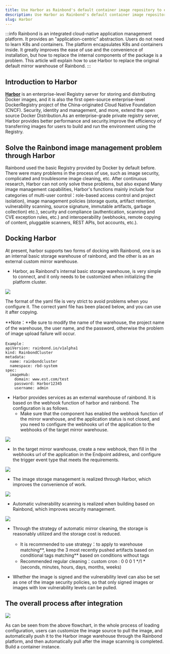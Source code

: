```yaml
---
title: Use Harbor as Rainbond's default container image repository to expand Rainbond's image management capabilities
description: Use Harbor as Rainbond's default container image repository to expand Rainbond's image management capabilities
slug: Harbor
---
```


:::info
Rainbond is an integrated cloud-native application management platform. It provides an "application-centric" abstraction. Users do not need to learn K8s and containers. The platform encapsulates K8s and containers inside. It greatly improves the ease of use and the convenience of installation, but how to replace the internal components of the package is a problem. This article will explain how to use Harbor to replace the original default mirror warehouse of Rainbond.
:::

<!--truncate-->

## Introduction to Harbor


[**Harbor**](https://goharbor.io/) is an enterprise-level Registry server for storing and distributing Docker images, and it is also the first open-source enterprise-level DockerRegistry project of the China-originated Cloud Native Foundation (CNCF). Security, identity and management, and more, extend the open source Docker Distribution.As an enterprise-grade private registry server, Harbor provides better performance and security.Improve the efficiency of transferring images for users to build and run the environment using the Registry.


## Solve the Rainbond image management problem through Harbor


​Rainbond used the basic Registry provided by Docker by default before. There were many problems in the process of use, such as image security, complicated and troublesome image cleaning, etc. After continuous research, Harbor can not only solve these problems, but also expand Many image management capabilities, Harbor's functions mainly include four categories of multi-user control：role-based access control and project isolation), image management policies (storage quota, artifact retention, vulnerability scanning, source signature, immutable artifacts, garbage collection) etc.), security and compliance (authentication, scanning and CVE exception rules, etc.) and interoperability (webhooks, remote copying of content, pluggable scanners, REST APIs, bot accounts, etc.).



## Docking Harbor

​At present, harbor supports two forms of docking with Rainbond, one is as an internal basic storage warehouse of rainbond, and the other is as an external custom mirror warehouse.

- Harbor, as Rainbond's internal basic storage warehouse, is very simple to connect, and it only needs to be customized when initializing the platform cluster.

![](https://pic.imgdb.cn/item/61a429c02ab3f51d9106c4f1.jpg)

​The format of the yaml file is very strict to avoid problems when you configure it. The correct yaml file has been placed below, and you can use it after copying.

**Note：**Be sure to modify the name of the warehouse, the project name of the warehouse, the user name, and the password, otherwise the problem of image upload failure will occur.

```` 
Example：
apiVersion: rainbond.io/v1alpha1
kind: RainbondCluster
metadata:
  name: rainbondcluster
  namespace: rbd-system
spec:
  imageHub:
    domain: www.est.com/test
    password: Harbor12345
    username: admin
````



- Harbor provides services as an external warehouse of rainbond. It is based on the webhook function of harbor and rainbond. The configuration is as follows.
  - Make sure that the component has enabled the webhook function of the mirror warehouse, and the application status is not closed, and you need to configure the webhooks url of the application to the webhooks of the target mirror warehouse.

![](https://pic.imgdb.cn/item/61a5951e2ab3f51d919ea0df.png)



-   In the target mirror warehouse, create a new webhook, then fill in the webhooks url of the application in the Endpoint address, and configure the trigger event type that meets the requirements.

![](https://pic.imgdb.cn/item/61a5951e2ab3f51d919ea0ea.png)


- The image storage management is realized through Harbor, which improves the convenience of work.

![](https://pic.imgdb.cn/item/61a6cabf2ab3f51d9172ca88.png)

- Automatic vulnerability scanning is realized when building based on Rainbond, which improves security management.

![](https://pic.imgdb.cn/item/61a6cb0e2ab3f51d9172f17e.png)

- Through the strategy of automatic mirror cleaning, the storage is reasonably utilized and the storage cost is reduced.

  - It is recommended to use strategy：to apply to warehouse matching**, keep the 3 most recently pushed artifacts based on conditional tags matching** based on conditions without tags
  - Recommended regular cleaning：custom cron : 0 0 0 1 */1 * (seconds, minutes, hours, days, months, weeks)
- Whether the image is signed and the vulnerability level can also be set as one of the image security policies, so that only signed images or images with low vulnerability levels can be pulled.

## The overall process after integration

![](https://pic.imgdb.cn/item/61a439b22ab3f51d910d5d1c.png)

As can be seen from the above flowchart, in the whole process of loading configuration, users can customize the image source to pull the image, and automatically push it to the Harbor image warehouse through the Rainbond platform, and then automatically pull after the image scanning is completed. Build a container instance.

